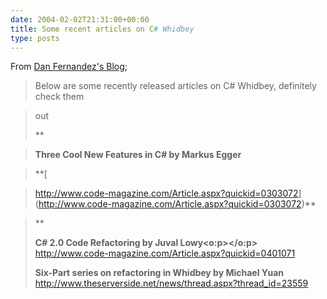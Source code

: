 ```yaml
---
date: 2004-02-02T21:31:00+00:00
title: Some recent articles on C# Whidbey
type: posts
---
```

From [Dan Fernandez's Blog](http://blogs.msdn.com/danielfe/archive/2004/02/01/65925.aspx);

> Below are some recently released articles on C# Whidbey, definitely check them

> out
>
> **

> **Three Cool New Features in C# by Markus Egger**

> **[

> <span style="FONT-WEIGHT: normal">http://www.code-magazine.com/Article.aspx?quickid=0303072</span>](http://www.code-magazine.com/Article.aspx?quickid=0303072)**

>**
>
> **C# 2.0 Code Refactoring by Juval Lowy<o:p></o:p>**
> <http://www.code-magazine.com/Article.aspx?quickid=0401071>
>
> **Six-Part series on refactoring in Whidbey by Michael Yuan**
> <http://www.theserverside.net/news/thread.aspx?thread_id=23559>
